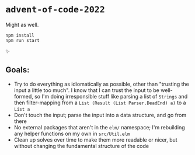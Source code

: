 # `advent-of-code-2022`

Might as well.

```
npm install
npm run start
```

:sparkles:

## Goals:

* Try to do everything as idiomatically as possible, other than "trusting the input a little too much". I know that I can 
trust the input to be well-formed, so I'm doing irresponsible stuff like parsing a list of `Strings` and then filter-mapping
from a `List (Result (List Parser.DeadEnd) a)` to a `List a`
* Don't touch the input; parse the input into a data structure, and go from there
* No external packages that aren't in the `elm/` namespace; I'm rebuilding any helper functions on my own in `src/Util.elm`
* Clean up solves over time to make them more readable or nicer, but without changing the fundamental structure of the code